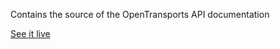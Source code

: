 Contains the source of the OpenTransports API documentation

[See it live](https://opentransports.github.io/docs)
